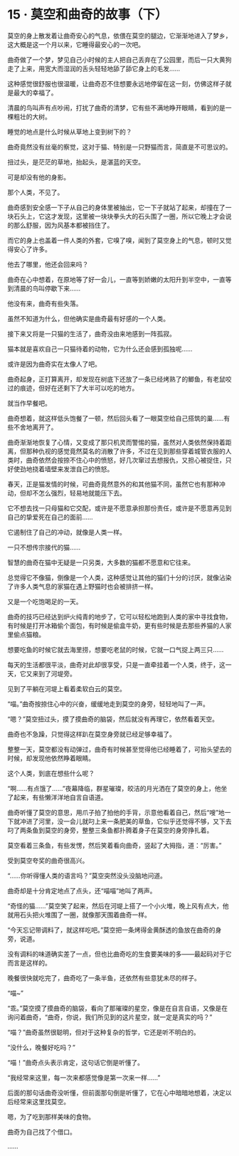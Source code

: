 # 15 · 莫空和曲奇的故事（下）

莫空的身上散发着让曲奇安心的气息，依偎在莫空的腿边，它渐渐地进入了梦乡，这大概是这一个月以来，它睡得最安心的一次吧。

曲奇做了一个梦，梦见自己小时候的主人把自己丢弃在了公园里，而后一只大黄狗走了上来，用宽大而湿润的舌头轻轻地舔了舔它身上的毛发……

这种感觉很舒服也很温暖，让曲奇忍不住想要永远地停留在这一刻，仿佛这样子就是最大的幸福了。

清晨的鸟叫声有点吵闹，打扰了曲奇的清梦，它有些不满地睁开眼睛，看到的是一棵粗壮的大树。

睡觉的地点是什么时候从草地上变到树下的？

曲奇竟然没有丝毫的察觉，这对于猫、特别是一只野猫而言，简直是不可思议的。

扭过头，是茫茫的草地，抬起头，是湛蓝的天空。

可是却没有他的身影。

那个人类，不见了。

曲奇感到安全感一下子从自己的身体里被抽出，它一下子就站了起来，却撞在了一块石头上，它这才发现，这里被一块块拳头大的石头围了一圈，所以它晚上才会说的那么舒服，因为风基本都被挡住了。

而它的身上也盖着一件人类的外套，它嗅了嗅，闻到了莫空身上的气息，顿时又觉得安心了许多。

他去了哪里，他还会回来吗？

曲奇在心中想着，在原地等了好一会儿，一直等到娇嫩的太阳升到半空中，一直等到清晨的鸟叫停歇下来……

他没有来，曲奇有些失落。

虽然不知道为什么，但他确实是曲奇最有好感的一个人类。

接下来又将是一只猫的生活了，曲奇没由来地感到一阵孤寂。

猫本就是喜欢自己一只猫待着的动物，它为什么还会感到孤独呢……

或许是因为曲奇实在太像人了吧。

曲奇起身，正打算离开，却发现在树底下还放了一条已经烤熟了的鲫鱼，有老鼠咬过的痕迹，但好在还剩下了大半可以吃的地方。

就当作早餐吧。

曲奇想着，就这样低头饱餐了一顿，然后回头看了一眼莫空给自己搭筑的巢……有些不舍地离开了。

曲奇渐渐地恢复了心情，又变成了那只机灵而警惕的猫，虽然对人类依然保持着距离，但那种仇视的感觉竟然莫名的消散了许多，不过在见到那些穿着城管衣服的人类时，曲奇依然会按捺不住心中的愤怒，好几次窜过去想报仇，又担心被捉住，只好使劲地挠着墙壁来发泄自己的愤怒。

春天，正是猫发情的时候，可曲奇竟然意外的和其他猫不同，虽然它也有那种冲动，但却不怎么强烈，轻易地就能压下去。

它不想去找一只母猫和它交配，或许是不愿意承担那份责任，或许是不愿意再见到自己的挚爱死在自己的面前……

它遏制住了自己的冲动，就像是人类一样。

一只不想传宗接代的猫……

智慧的曲奇在猫中无疑是一只另类，大多数的猫都不愿意和它往来。

总觉得它不像猫，倒像是一个人类，这种感觉让其他的猫们十分的讨厌，就像沾染了许多人类气息的家猫在遇上野猫时也会被排挤一样。

又是一个吃饱喝足的一天。

曲奇的技巧已经达到炉火纯青的地步了，它可以轻松地跑到人类的家中寻找食物，有时候是打开冰箱偷个面包，有时候是偷盒牛奶，更有些时候是去那些养猫的人家里偷点猫粮。

想要吃鱼的时候它就去海里捞，想要吃老鼠的时候，它就一口气捉上两三只……

每天的生活都很平淡，曲奇对此却很享受，只是一直牵挂着一个人类，终于，这一天，它又来到了河堤旁。

见到了平躺在河堤上看着柔软白云的莫空。

“喵。”曲奇按捺住心中的兴奋，缓缓地走到莫空的身旁，轻轻地叫了一声。

“嗯？”莫空扭过头，摸了摸曲奇的脑袋，然后就没有再理它，依然看着天空。

曲奇也不急躁，只觉得这样趴在莫空身旁就已经足够幸福了。

整整一天，莫空都没有动弹过，曲奇有时候甚至觉得他已经睡着了，可抬头望去的时候，却发现他依然睁着眼睛。

这个人类，到底在想些什么呢？

“啊……有点饿了……”夜幕降临，群星璀璨，皎洁的月光洒在了莫空的身上，他坐了起来，有些懒洋洋地自言自语道。

曲奇听懂了莫空的意思，用爪子拍了拍他的手背，示意他看着自己，然后“嗖”地一下就冲进了河里，没一会儿就叼上来一条肥美的草鱼，它似乎还觉得不够，又下去叼了两条鱼到莫空的身旁，整整三条鱼都扑腾着身子在莫空的身旁挣扎着。

莫空看着三条鱼，有些发愣，然后笑着看向曲奇，竖起了大拇指，道：“厉害。”

受到莫空夸奖的曲奇很高兴。

“……你听得懂人类的语言吗？”莫空突然没头没脑地问道。

曲奇却是十分肯定地点了点头，还“喵喵”地叫了两声。

“奇怪的猫……”莫空笑了起来，然后在河堤上搭了一个小火堆，晚上风有点大，他就用石头把火堆围了一圈，就像那天围着曲奇一样。

“今天忘记带调料了，就这样吃吧。”莫空把一条烤得金黄酥透的鱼放在曲奇的身旁，说道。

没有调料的味道确实差了一点，但也比曲奇吃的生食要美味的多——最起码对于它而言是这样的。

晚餐很快就吃完了，曲奇吃了一条半鱼，还依然有些意犹未尽的样子。

“喵~”

“乖。”莫空摸了摸曲奇的脑袋，看向了那璀璨的星空，像是在自言自语，又像是在询问着曲奇，“曲奇，你说，我们所见到的这片星空，就一定是真实的吗？”

“喵？”曲奇虽然很聪明，但对于这种复杂的哲学，它还是听不明白的。

“没什么，晚餐好吃吗？”

“喵！”曲奇点头表示肯定，这句话它倒是听懂了。

“我经常来这里，每一次来都感觉像是第一次来一样……”

后面的那句话曲奇没听懂，但前面那句倒是听懂了，它在心中暗暗地想着，决定以后经常来这里找莫空。

嗯，为了吃到那样美味的食物。

曲奇为自己找了个借口。

……
